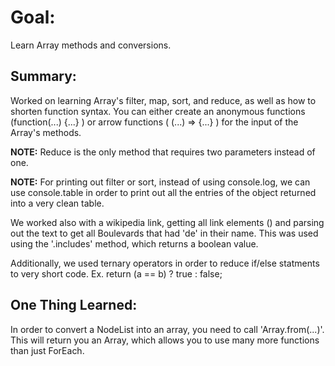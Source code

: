 # Goal:

Learn Array methods and conversions.

## Summary:

Worked on learning Array's filter, map, sort, and reduce, as well as how to shorten function syntax. You can either create an anonymous functions (function(...) {...} ) or arrow functions ( (...) => {...} ) for the input of the Array's methods. 

**NOTE:** Reduce is the only method that requires two parameters instead of one.

**NOTE:** For printing out filter or sort, instead of using console.log, we can use console.table in order to print out all the entries of the object returned into a very clean table.

We worked also with a wikipedia link, getting all link elements (<a>) and parsing out the text to get all Boulevards that had 'de' in their name. This was used using the '.includes' method, which returns a boolean value.

Additionally, we used ternary operators in order to reduce if/else statments to very short code. Ex. return (a == b) ? true : false;

## One Thing Learned:

In order to convert a NodeList into an array, you need to call 'Array.from(...)'. This will return you an Array, which allows you to use many more functions than just ForEach.